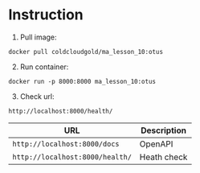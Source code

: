 # Instruction

1. Pull image:

`docker pull coldcloudgold/ma_lesson_10:otus`

2. Run container:

`docker run -p 8000:8000 ma_lesson_10:otus`

3. Check url:

`http://localhost:8000/health/`


| URL | Description |
|--- | --- |
| `http://localhost:8000/docs` | OpenAPI |
| `http://localhost:8000/health/` | Heath check |
